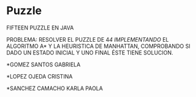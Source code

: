 Puzzle
======
FIFTEEN PUZZLE EN JAVA

PROBLEMA: RESOLVER EL PUZZLE DE 4*4 IMPLEMENTANDO* EL ALGORITMO A* Y LA HEURISTICA DE MANHATTAN, COMPROBANDO SI DADO UN ESTADO INICIAL Y UNO FINAL ÉSTE TIENE SOLUCION. 
 
*GOMEZ SANTOS GABRIELA 

*LOPEZ OJEDA CRISTINA

*SANCHEZ CAMACHO KARLA PAOLA 
